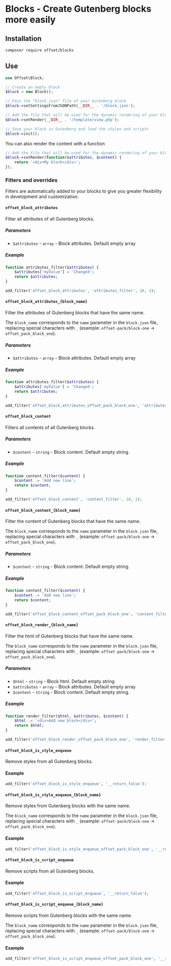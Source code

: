 # Blocks - Create Gutenberg blocks more easily

## Installation

```bash
composer require offset/blocks
```

## Use

```php
use Offset\Block;

// Create an empty block
$block = new Block();

// Pass the "block.json" file of your Gutenberg block
$block->setSettingsFromJSONPath(__DIR__ . '/block.json');

// Add the file that will be used for the dynamic rendering of your block. You have access to `$attributes` and `$content`.
$block->setRender(__DIR__ . '/template/view.php');

// Save your block in Gutenberg and load the styles and scripts
$block->init();
```

You can also render the content with a function

```php
// Add the file that will be used for the dynamic rendering of your block. You have access to `$attributes` and `$content`.
$block->setRender(function($attributes, $content) {
    return '<div>My block</div>';
});
```

### Filters and overrides

Filters are automatically added to your blocks to give you greater flexibility in development and customization.

#### `offset_block_attributes`

Filter all attributes of all Gutenberg blocks.

##### Parameters

- `$attributes` - `array` - Block attributes. Default empty array

##### Example

```php
function attributes_filter($attributes) {
    $attributes['myValue'] = 'Changed';
    return $attributes;
}

add_filter('offset_block_attributes', 'attributes_filter', 10, 1);
```

#### `offset_block_attributes_{block_name}`

Filter the attributes of Gutenberg blocks that have the same name.

The `block_name` corresponds to the `name` parameter in the `block.json` file, replacing special characters with `_` (example: `offset-pack/block-one` -> `offset_pack_block_one`).

##### Parameters

- `$attributes` - `array` - Block attributes. Default empty array

##### Example

```php
function attributes_filter($attributes) {
    $attributes['myValue'] = 'Changed';
    return $attributes;
}

add_filter('offset_block_attributes_offset_pack_block_one', 'attributes_filter', 10, 1);
```

#### `offset_block_content`

Filters all contents of all Gutenberg blocks.

##### Parameters

- `$content` - `string` - Block content. Default empty string.

##### Example

```php
function content_filter($content) {
    $content .= 'Add new line';
    return $content;
}

add_filter('offset_block_content', 'content_filter', 10, 1);
```

#### `offset_block_content_{block_name}`

Filter the content of Gutenberg blocks that have the same name.

The `block_name` corresponds to the `name` parameter in the `block.json` file, replacing special characters with `_` (example: `offset-pack/block-one` -> `offset_pack_block_one`).

##### Parameters

- `$content` - `string` - Block content. Default empty string.

##### Example

```php
function content_filter($content) {
    $content .= 'Add new line';
    return $content;
}

add_filter('offset_block_content_offset_pack_block_one', 'content_filter', 10, 1);
```

#### `offset_block_render_{block_name}`

Filter the html of Gutenberg blocks that have the same name.

The `block_name` corresponds to the `name` parameter in the `block.json` file, replacing special characters with `_` (example: `offset-pack/block-one` -> `offset_pack_block_one`).

##### Parameters

- `$html` - `string` - Block html. Default empty string
- `$attributes` - `array` - Block attributes. Default empty array
- `$content` - `string` - Block content. Default empty string.

##### Example

```php
function render_filter($html, $attributes, $content) {
    $html .= '<div>Add new block</div>';
    return $html;
}

add_filter('offset_block_render_offset_pack_block_one', 'render_filter', 10, 3);
```

#### `offset_block_is_style_enqueue`

Remove styles from all Gutenberg blocks.

#### Example

```php
add_filter('offset_block_is_style_enqueue', '__return_false');
```

#### `offset_block_is_style_enqueue_{block_name}`

Remove styles from Gutenberg blocks with the same name.

The `block_name` corresponds to the `name` parameter in the `block.json` file, replacing special characters with `_` (example: `offset-pack/block-one` -> `offset_pack_block_one`).

#### Example

```php
add_filter('offset_block_is_style_enqueue_offset_pack_block_one', '__return_false');
```
#### `offset_block_is_script_enqueue`

Remove scripts from all Gutenberg blocks.

#### Example

```php
add_filter('offset_block_is_script_enqueue', '__return_false');
```

#### `offset_block_is_script_enqueue_{block_name}`

Remove scripts from Gutenberg blocks with the same name.

The `block_name` corresponds to the `name` parameter in the `block.json` file, replacing special characters with `_` (example: `offset-pack/block-one` -> `offset_pack_block_one`).

#### Example

```php
add_filter('offset_block_is_script_enqueue_offset_pack_block_one', '__return_false');
```